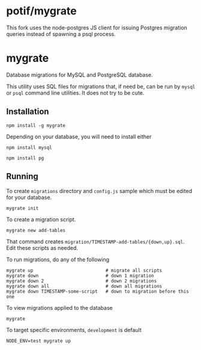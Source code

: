 # potif/mygrate

This fork uses the node-postgres JS client for issuing Postgres migration
queries instead of spawning a psql process.

# mygrate

Database migrations for MySQL and PostgreSQL database.

This utility uses SQL files for migrations that, if need be, can be run
by `mysql` or `psql` command line utilities. It does not try to be cute.


## Installation

    npm install -g mygrate

Depending on your database, you will need to install either

    npm install mysql

    npm install pg


## Running

To create `migrations` directory and `config.js` sample which must be
edited for your database.

    mygrate init

To create a migration script.

    mygrate new add-tables

That command creates `migration/TIMESTAMP-add-tables/{down,up}.sql`. Edit
these scripts as needed.


To run migrations, do any of the following

    mygrate up                           # migrate all scripts
    mygrate down                         # down 1 migration
    mygrate down 2                       # down 2 migrations
    mygrate down all                     # down all migrations
    mygrate down TIMESTAMP-some-script   # down to migration before this one

To view migrations applied to the database

    mygrate

To target specific environments, `development` is default

    NODE_ENV=test mygrate up

